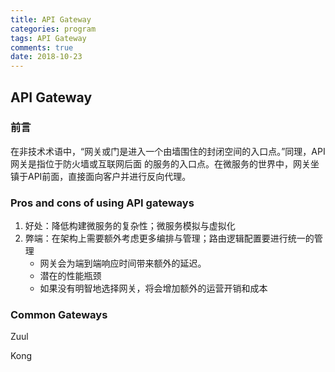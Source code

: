 ```yaml
---
title: API Gateway
categories: program
tags: API Gateway
comments: true
date: 2018-10-23
---
```



## API Gateway

### 前言

在非技术术语中，“网关或门是进入一个由墙围住的封闭空间的入口点。”同理，API网关是指位于防火墙或互联网后面
的服务的入口点。在微服务的世界中，网关坐镇于API前面，直接面向客户并进行反向代理。

### Pros and cons of using API gateways

1. 好处：降低构建微服务的复杂性；微服务模拟与虚拟化
2. 弊端：在架构上需要额外考虑更多编排与管理；路由逻辑配置要进行统一的管理
   - 网关会为端到端响应时间带来额外的延迟。
   - 潜在的性能瓶颈
   - 如果没有明智地选择网关，将会增加额外的运营开销和成本




### Common Gateways

Zuul

Kong